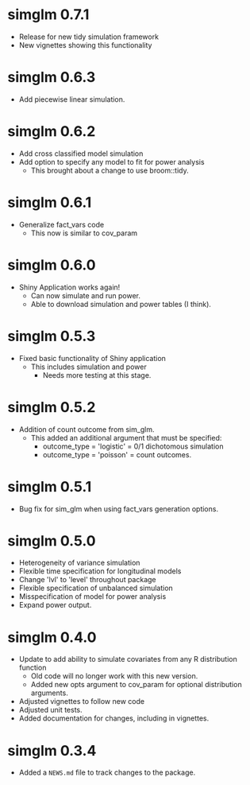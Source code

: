 # simglm 0.7.1
* Release for new tidy simulation framework
* New vignettes showing this functionality

# simglm 0.6.3
* Add piecewise linear simulation.

# simglm 0.6.2
* Add cross classified model simulation
* Add option to specify any model to fit for power analysis
   - This brought about a change to use broom::tidy.

# simglm 0.6.1
* Generalize fact_vars code
   - This now is similar to cov_param

# simglm 0.6.0
* Shiny Application works again!
   - Can now simulate and run power. 
   - Able to download simulation and power tables (I think).

# simglm 0.5.3
* Fixed basic functionality of Shiny application
   - This includes simulation and power
       + Needs more testing at this stage.

# simglm 0.5.2
* Addition of count outcome from sim_glm.
    - This added an additional argument that must be specified:
        * outcome_type = 'logistic' = 0/1 dichotomous simulation
        * outcome_type = 'poisson' = count outcomes.

# simglm 0.5.1
* Bug fix for sim_glm when using fact_vars generation options.

# simglm 0.5.0
* Heterogeneity of variance simulation
* Flexible time specification for longitudinal models
* Change 'lvl' to 'level' throughout package
* Flexible specification of unbalanced simulation
* Misspecification of model for power analysis
* Expand power output.

# simglm 0.4.0

* Update to add ability to simulate covariates from any R distribution function
    + Old code will no longer work with this new version.
    + Added new opts argument to cov_param for optional distribution arguments.
* Adjusted vignettes to follow new code
* Adjusted unit tests.
* Added documentation for changes, including in vignettes.

# simglm 0.3.4

* Added a `NEWS.md` file to track changes to the package.



